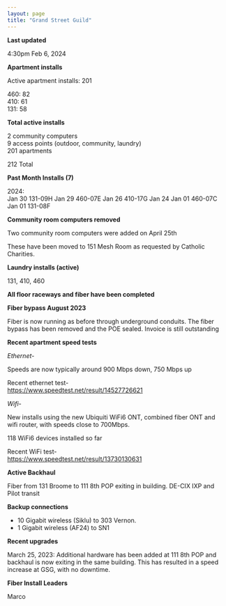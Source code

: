 ```yaml
---
layout: page
title: "Grand Street Guild"
---
```

**Last updated**

4:30pm Feb 6, 2024

**Apartment installs**
 
Active apartment installs: 201  

460: 82   
410: 61   
131: 58   

**Total active installs**

2 community computers   
9 access points (outdoor, community, laundry)   
201 apartments  

212 Total 

**Past Month Installs (7)**

2024:   
 Jan 30 131-09H
 Jan 29 460-07E
 Jan 26 410-17G
 Jan 24 
 Jan 01 460-07C  
 Jan 01 131-08F  


**Community room computers removed**

Two community room computers were added on April 25th

These have been moved to 151 Mesh Room as requested by Catholic Charities. 


**Laundry installs (active)**

131, 410, 460


**All floor raceways and fiber have been completed**

**Fiber bypass August 2023**

Fiber is now running as before through underground conduits. The fiber bypass has been removed and the POE sealed. Invoice is still outstanding

**Recent apartment speed tests**

*Ethernet-*

Speeds are now typically around 900 Mbps down, 750 Mbps up  

Recent ethernet test-  
https://www.speedtest.net/result/14527726621

*Wifi-*

New installs using the new Ubiquiti WiFi6 ONT, combined fiber ONT and wifi router, with speeds close to 700Mbps.  

118 WiFi6 devices installed so far

Recent WiFi test-  
https://www.speedtest.net/result/13730130631

**Active Backhaul**

Fiber from 131 Broome to 111 8th POP exiting in building. DE-CIX IXP and Pilot transit

**Backup connections**

- 10 Gigabit wireless (Siklu) to 303 Vernon. 
- 1 Gigabit wireless (AF24) to SN1

**Recent upgrades**

March 25, 2023: Additional hardware has been added at 111 8th POP and backhaul is now exiting in the same building. This has resulted in a speed increase at GSG, with no downtime.


**Fiber Install Leaders**  

Marco







